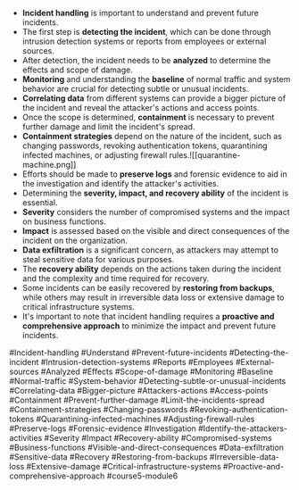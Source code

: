 - **Incident handling** is important to understand and prevent future incidents.
- The first step is **detecting the incident**, which can be done through intrusion detection systems or reports from employees or external sources.
- After detection, the incident needs to be **analyzed** to determine the effects and scope of damage.
- **Monitoring** and understanding the **baseline** of normal traffic and system behavior are crucial for detecting subtle or unusual incidents.
- **Correlating data** from different systems can provide a bigger picture of the incident and reveal the attacker's actions and access points.
- Once the scope is determined, **containment** is necessary to prevent further damage and limit the incident's spread.
- **Containment strategies** depend on the nature of the incident, such as changing passwords, revoking authentication tokens, quarantining infected machines, or adjusting firewall rules.![[quarantine-machine.png]]
- Efforts should be made to **preserve logs** and forensic evidence to aid in the investigation and identify the attacker's activities.
- Determining the **severity, impact, and recovery ability** of the incident is essential.
- **Severity** considers the number of compromised systems and the impact on business functions.
- **Impact** is assessed based on the visible and direct consequences of the incident on the organization.
- **Data exfiltration** is a significant concern, as attackers may attempt to steal sensitive data for various purposes.
- The **recovery ability** depends on the actions taken during the incident and the complexity and time required for recovery.
- Some incidents can be easily recovered by **restoring from backups**, while others may result in irreversible data loss or extensive damage to critical infrastructure systems.
- It's important to note that incident handling requires a **proactive and comprehensive approach** to minimize the impact and prevent future incidents.

#Incident-handling #Understand #Prevent-future-incidents #Detecting-the-incident #Intrusion-detection-systems #Reports #Employees #External-sources #Analyzed #Effects #Scope-of-damage #Monitoring #Baseline #Normal-traffic #System-behavior #Detecting-subtle-or-unusual-incidents #Correlating-data #Bigger-picture #Attackers-actions #Access-points #Containment #Prevent-further-damage #Limit-the-incidents-spread #Containment-strategies #Changing-passwords #Revoking-authentication-tokens #Quarantining-infected-machines #Adjusting-firewall-rules #Preserve-logs #Forensic-evidence #Investigation #Identify-the-attackers-activities #Severity #Impact #Recovery-ability #Compromised-systems #Business-functions #Visible-and-direct-consequences #Data-exfiltration #Sensitive-data #Recovery #Restoring-from-backups #Irreversible-data-loss #Extensive-damage #Critical-infrastructure-systems #Proactive-and-comprehensive-approach #course5-module6 